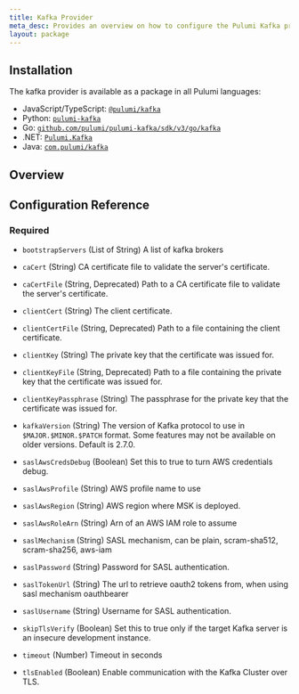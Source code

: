 ```yaml
---
title: Kafka Provider
meta_desc: Provides an overview on how to configure the Pulumi Kafka provider.
layout: package
---
```

## Installation

The kafka provider is available as a package in all Pulumi languages:

* JavaScript/TypeScript: [`@pulumi/kafka`](https://www.npmjs.com/package/@pulumi/kafka)
* Python: [`pulumi-kafka`](https://pypi.org/project/pulumi-kafka/)
* Go: [`github.com/pulumi/pulumi-kafka/sdk/v3/go/kafka`](https://github.com/pulumi/pulumi-kafka)
* .NET: [`Pulumi.Kafka`](https://www.nuget.org/packages/Pulumi.Kafka)
* Java: [`com.pulumi/kafka`](https://central.sonatype.com/artifact/com.pulumi/kafka)
## Overview
<!-- schema generated by tfplugindocs -->
## Configuration Reference
### Required

- `bootstrapServers` (List of String) A list of kafka brokers

- `caCert` (String) CA certificate file to validate the server's certificate.
- `caCertFile` (String, Deprecated) Path to a CA certificate file to validate the server's certificate.
- `clientCert` (String) The client certificate.
- `clientCertFile` (String, Deprecated) Path to a file containing the client certificate.
- `clientKey` (String) The private key that the certificate was issued for.
- `clientKeyFile` (String, Deprecated) Path to a file containing the private key that the certificate was issued for.
- `clientKeyPassphrase` (String) The passphrase for the private key that the certificate was issued for.
- `kafkaVersion` (String) The version of Kafka protocol to use in `$MAJOR.$MINOR.$PATCH` format. Some features may not be available on older versions. Default is 2.7.0.
- `saslAwsCredsDebug` (Boolean) Set this to true to turn AWS credentials debug.
- `saslAwsProfile` (String) AWS profile name to use
- `saslAwsRegion` (String) AWS region where MSK is deployed.
- `saslAwsRoleArn` (String) Arn of an AWS IAM role to assume
- `saslMechanism` (String) SASL mechanism, can be plain, scram-sha512, scram-sha256, aws-iam
- `saslPassword` (String) Password for SASL authentication.
- `saslTokenUrl` (String) The url to retrieve oauth2 tokens from, when using sasl mechanism oauthbearer
- `saslUsername` (String) Username for SASL authentication.
- `skipTlsVerify` (Boolean) Set this to true only if the target Kafka server is an insecure development instance.
- `timeout` (Number) Timeout in seconds
- `tlsEnabled` (Boolean) Enable communication with the Kafka Cluster over TLS.